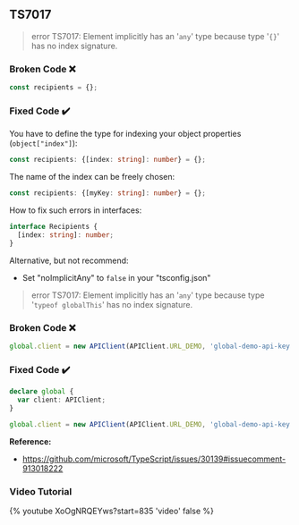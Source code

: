 ## TS7017

> error TS7017: Element implicitly has an '`any`' type because type '`{}`' has no index signature.

### Broken Code ❌

```ts
const recipients = {};
```

### Fixed Code ✔️

You have to define the type for indexing your object properties (`object["index"]`):

```ts
const recipients: {[index: string]: number} = {};
```

The name of the index can be freely chosen:

```ts
const recipients: {[myKey: string]: number} = {};
```

How to fix such errors in interfaces:

```ts
interface Recipients {
  [index: string]: number;
}
```

Alternative, but not recommend:

- Set "noImplicitAny" to `false` in your "tsconfig.json"

> error TS7017: Element implicitly has an '`any`' type because type '`typeof globalThis`' has no index signature.

### Broken Code ❌

```ts
global.client = new APIClient(APIClient.URL_DEMO, 'global-demo-api-key');
```

### Fixed Code ✔️

```ts
declare global {
  var client: APIClient;
}

global.client = new APIClient(APIClient.URL_DEMO, 'global-demo-api-key');
```

**Reference:**

- https://github.com/microsoft/TypeScript/issues/30139#issuecomment-913018222

### Video Tutorial

{% youtube XoOgNRQEYws?start=835 'video' false %}
